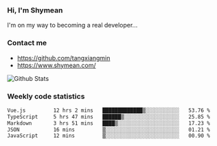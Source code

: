 ### Hi, I'm Shymean

I'm on my way to becoming a real developer...

### Contact me

- <https://github.com/tangxiangmin>
- <https://www.shymean.com/>

![Github Stats](https://github-readme-stats.vercel.app/api?username=tangxiangmin&show_icons=true&theme=dark)


###  Weekly code statistics

<!--START_SECTION:waka-->

```txt
Vue.js         12 hrs 2 mins   █████████████▒░░░░░░░░░░░   53.76 %
TypeScript     5 hrs 47 mins   ██████▒░░░░░░░░░░░░░░░░░░   25.85 %
Markdown       3 hrs 51 mins   ████▒░░░░░░░░░░░░░░░░░░░░   17.23 %
JSON           16 mins         ▒░░░░░░░░░░░░░░░░░░░░░░░░   01.21 %
JavaScript     12 mins         ▒░░░░░░░░░░░░░░░░░░░░░░░░   00.90 %
```

<!--END_SECTION:waka-->